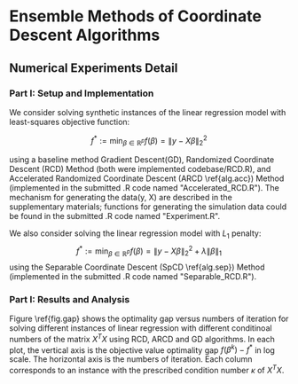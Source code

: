 # Ensemble Methods of Coordinate Descent Algorithms

## Numerical Experiments Detail

### Part I: Setup and Implementation <a class="anchor" id="sub1"></a>
We consider solving synthetic instances of the linear regression model with least-squares objective function: 

$$
f^{*}:=\min _{\beta \in \mathbb{R}^{p}} f(\beta)=\|y-X \beta\|_{2}^{2}
$$

using a baseline method Gradient Descent(GD), Randomized Coordinate Descent (RCD) Method (both were implemented codebase/RCD.R), and Accelerated Randomized Coordinate Descent (ARCD \ref{alg.acc}) Method (implemented in the submitted .R code named "Accelerated\_RCD.R"). The mechanism for generating the data(y, X) are described in the supplementary materials; functions for generating the simulation data could be found in the submitted .R code named "Experiment.R". 

We also consider solving the linear regression model with $L_1$ penalty: 
$$
f^{*}:=\min _{\beta \in \mathbb{R}^{p}} f(\beta)=\|y-X \beta\|_{2}^{2} + \lambda \| \beta\|_1
$$
using the Separable Coordinate Descent (SpCD \ref{alg.sep}) Method (implemented in the submitted .R code named "Separable\_RCD.R"). 

### Part I: Results and Analysis <a class="anchor" id="sub1"></a>

Figure \ref{fig.gap} shows the optimality gap versus numbers of iteration for solving different instances of linear regression with different conditinoal numbers of the matrix $X^TX$ using RCD, ARCD and GD algorithms. In each plot, the vertical axis is the objective value optimality gap $f(\beta^k) - f^*$ in log scale. The horizontal axis is the numbers of iteration. Each column corresponds to an instance with the prescribed condition number $\kappa$ of $X^TX$. 
